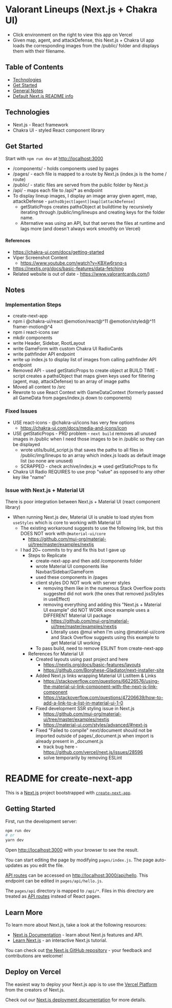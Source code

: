 # Valorant Lineups (Next.js + Chakra UI)
- Click environment on the right to view this app on Vercel
- Given map, agent, and attackDefense, this Next.js + Chakra UI app loads the corresponding images from the /public/ folder and displays them with their filename.

## Table of Contents
- [Technologies](#technologies)
- [Get Started](#get-started)
- [General Notes](#notes)
- [Default Next.js README info](#readme-for-create-next-app)

## Technologies
- Next.js - React framework
- Chakra UI - styled React component library

## Get Started
Start with ```npm run dev``` at [http://localhost:3000](http://localhost:3000)
- /components/ - holds components used by pages
- /pages/ - each file is mapped to a route by Next.js (index.js is the home / route)
- /public/ - static files are served from the public folder by Next.js
- /api/ - maps each file to /api/* as endpoint
- To display lineup images, I display an image array given agent, map, attackDefense - ```pathsObject[agent][map][attackDefense]```
  - getStaticProps creates pathsObject at buildtime by recursively iterating through /public/img/lineups and creating keys for the folder name. 
  - Alternative was using an API, but that serves the files at runtime and lags more (and doesn't always work smoothly on Vercel)

#### References
- https://chakra-ui.com/docs/getting-started
- Viper Screenshot Content
  - https://www.youtube.com/watch?v=KBXw6rsnq-s
- https://nextjs.org/docs/basic-features/data-fetching
- Related website is out of date - https://www.valorantcards.com/)

## Notes

### Implementation Steps
- create-next-app
- npm i @chakra-ui/react @emotion/react@^11 @emotion/styled@^11 framer-motion@^4
- npm i react-icons swr
- mkdir components
- write Header, Sidebar, RootLayout
- write GameForm with custom Chakra UI RadioCards
- write pathfinder API endpoint
- write up index.js to display list of images from calling pathfinder API endpoint
- Removed API - used getStaticProps to create object at BUILD TIME - script creates a pathsObject that maps given keys used for filtering (agent, map, attackDefense) to an array of image paths
- Moved all content to /src
- Rewrote to use React Context with GameDataContext (formerly passed all GameData from pages/index.js down to components)

### Fixed Issues
- USE react-icons - @chakra-ui/icons has very few options
  - https://chakra-ui.com/docs/media-and-icons/icon
- USE getStaticProps - PRD problem - ```next build``` removes all unused images in /public when I need those images to be in /public so they can be displayed
  - wrote utils/build_script.js that saves the paths to all files in /public/img/lineups to an array which index.js loads as default image list (so none are unused)
  - SCRAPPED - check archive/index.js => used getStaticProps to fix
- Chakra UI Radio REQUIRES to use prop "value" as opposed to any other key like "name"

### Issue with Next.js + Material UI
There is poor integration between Next.js + Material UI (react component library)
- When running Next.js dev, Material UI is unable to load styles from ```useStyles``` which is core to working with Material UI
  - The existing workaround suggests to use the following link, but this DOES NOT work with ```@material-ui/core```
    - https://github.com/mui-org/material-ui/tree/master/examples/nextjs
  - I had 20~ commits to try and fix this but I gave up
    - Steps to Replicate
      - create-next-app and then add /components folder
      - wrote Material UI components like Navbar/Sidebar/GameForm
      - used these components in /pages
      - client styles DO NOT work with server styles
        - removing them like in the numerous Stack Overflow posts suggested did not work (the ones that removed jssStyles in useEffect)
        - removing everything and adding this "Next.js + Material UI example" did NOT WORK since example uses a DIFFERENT Material UI package
          - https://github.com/mui-org/material-ui/tree/master/examples/nextjs
          - Literally uses @mui when I'm using @material-ui/core and Stack Overflow suggests using this example to get Material UI working
      - To pass build, need to remove ESLINT from create-next-app
    - References for Material UI
      - Created layouts using past project and here
        - https://nextjs.org/docs/basic-features/layouts
        - https://github.com/Borghese-Gladiator/next-installer-site
      - Added Next.js links wrapping Material UI ListItem & Links
        - https://stackoverflow.com/questions/66226576/using-the-material-ui-link-component-with-the-next-js-link-component
        - https://stackoverflow.com/questions/47206639/how-to-add-a-link-to-a-list-in-material-ui-1-0
      - Fixed development SSR styling issue in Next.js
        - https://github.com/mui-org/material-ui/tree/master/examples/nextjs
        - https://material-ui.com/styles/advanced/#next-js
      - Fixed "Failed to compile" next/document should not be imported outside of pages/_document.js when import is already present in _document.js
        - track bug here - https://github.com/vercel/next.js/issues/28596
        - solve temporarily by removing ESLint

# README for create-next-app
This is a [Next.js](https://nextjs.org/) project bootstrapped with [`create-next-app`](https://github.com/vercel/next.js/tree/canary/packages/create-next-app).

## Getting Started

First, run the development server:

```bash
npm run dev
# or
yarn dev
```

Open [http://localhost:3000](http://localhost:3000) with your browser to see the result.

You can start editing the page by modifying `pages/index.js`. The page auto-updates as you edit the file.

[API routes](https://nextjs.org/docs/api-routes/introduction) can be accessed on [http://localhost:3000/api/hello](http://localhost:3000/api/hello). This endpoint can be edited in `pages/api/hello.js`.

The `pages/api` directory is mapped to `/api/*`. Files in this directory are treated as [API routes](https://nextjs.org/docs/api-routes/introduction) instead of React pages.

## Learn More

To learn more about Next.js, take a look at the following resources:

- [Next.js Documentation](https://nextjs.org/docs) - learn about Next.js features and API.
- [Learn Next.js](https://nextjs.org/learn) - an interactive Next.js tutorial.

You can check out [the Next.js GitHub repository](https://github.com/vercel/next.js/) - your feedback and contributions are welcome!

## Deploy on Vercel

The easiest way to deploy your Next.js app is to use the [Vercel Platform](https://vercel.com/new?utm_medium=default-template&filter=next.js&utm_source=create-next-app&utm_campaign=create-next-app-readme) from the creators of Next.js.

Check out our [Next.js deployment documentation](https://nextjs.org/docs/deployment) for more details.
